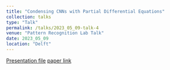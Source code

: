 ```yaml
---
title: "Condensing CNNs with Partial Differential Equations"
collection: talks
type: "Talk"
permalink: /talks/2023_05_09-talk-4
venue: "Pattern Recognition Lab Talk"
date: 2023_05_09
location: "Delft"
---
```


[Presentation file](https://mahdinaderi.com/files/2023_05_09.pdf) [paper link](https://openaccess.thecvf.com/content/CVPR2022/papers/Kag_Condensing_CNNs_With_Partial_Differential_Equations_CVPR_2022_paper.pdf)

